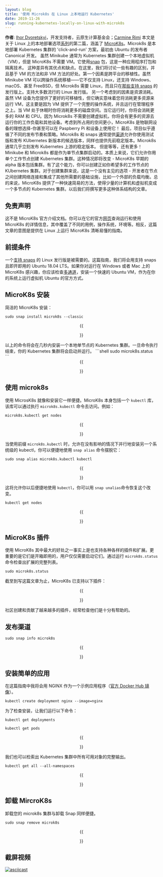 ```yaml
---
layout: blog
title: '使用 Microk8s 在 Linux 上本地运行 Kubernetes'
date: 2019-11-26
slug: running-kubernetes-locally-on-linux-with-microk8s
---
```


**作者**: [Ihor Dvoretskyi](https://twitter.com/idvoretskyi)，开发支持者，云原生计算基金会；[Carmine Rimi](https://twitter.com/carminerimi)
本文是关于 Linux 上的本地部署选项[系列](https://twitter.com/idvoretskyi)的第二篇，涵盖了 [MicroK8s](https://microk8s.io/)。Microk8s 是本地部署 Kubernetes 集群的 'click-and-run' 方案，最初由 Ubuntu 的发布者 Canonical 开发。
虽然 Minikube 通常为 Kubernetes 集群创建一个本地虚拟机（VM），但是 MicroK8s 不需要 VM。它使用[snap](https://snapcraft.io/) 包，这是一种应用程序打包和隔离技术。
这种差异有其优点和缺点。在这里，我们将讨论一些有趣的区别，并且基于 VM 的方法和非 VM 方法的好处。第一个因素是跨平台的移植性。虽然 Minikube VM 可以跨操作系统移植——它不仅支持 Linux，还支持 Windows、macOS、甚至 FreeBSD，但 Microk8s 需要 Linux，而且只在[那些支持 snaps](https://snapcraft.io/docs/installing-snapd) 的发行版上。支持大多数流行的 Linux 发行版。
另一个考虑到的因素是资源消耗。虽然 VM 设备为您提供了更好的可移植性，但它确实意味着您将消耗更多资源来运行 VM，这主要是因为 VM 提供了一个完整的操作系统，并且运行在管理程序之上。当 VM 处于休眠时你将消耗更多的磁盘空间。当它运行时，你将会消耗更多的 RAM 和 CPU。因为 Microk8s 不需要创建虚拟机，你将会有更多的资源去运行你的工作负载和其他设备。考虑到所占用的空间更小，MicroK8s 是物联网设备的理想选择-你甚至可以在 Paspberry Pi 和设备上使用它！
最后，项目似乎遵循了不同的发布节奏和策略。Microk8s 和 snaps 通常提供[渠道](https://snapcraft.io/docs/channels)允许你使用测试版和发布 KUbernetes 新版本的候选版本，同样也提供先前稳定版本。Microk8s 通常几乎立刻发布 Kubernetes 上游的稳定版本。
但是等等，还有更多！Minikube 和 Microk8s 都是作为单节点集群启动的。本质上来说，它们允许你用单个工作节点创建 Kubernetes 集群。这种情况即将改变 - MicroK8s 早期的 alpha 版本包括集群。有了这个能力，你可以创建正如你希望多的工作节点的 KUbernetes 集群。对于创建集群来说，这是一个没有主见的选项 - 开发者在节点之间创建网络连接和集成了其他所需要的基础设施，比如一个外部的负载均衡。总的来说，MicroK8s 提供了一种快速简易的方法，使得少量的计算机和虚拟机变成一个多节点的 Kubernetes 集群。以后我们将撰写更多这种体系结构的文章。
## 免责声明 

这不是 MicroK8s 官方介绍文档。你可以在它的官方[网页](https://microk8s.io/docs/)查询运行和使用 MicroK8s 的详情信息，其中覆盖了不同的用例，操作系统，环境等。相反，这篇文章的意图是提供在 Linux 上运行 MicroK8s 清晰易懂的指南。
## 前提条件 

一个[支持 snaps](https://snapcraft.io/docs/installing-snapd) 的 Linux 发行版是被需要的。这篇指南，我们将会用支持 snaps 且即开即用的 Ubuntu 18.04 LTS。如果你对运行在 Windows 或者 Mac 上的 MicroK8s 感兴趣，你应该检查[多通道](https://multipass.run)，安装一个快速的 Ubuntu VM，作为在你的系统上运行虚拟机 Ubuntu 的官方方式。
## MicroK8s 安装

简洁的 MicroK8s 安装：
```shell
sudo snap install microk8s --classic
```

<center>{{<figure width="600" src="/images/blog/2019-11-05-kubernetes-with-microk8s/001-install.png">}}</center>
以上的命令将会在几秒内安装一个本地单节点的 Kubernetes 集群。一旦命令执行结束，你的 Kubernetes 集群将会启动并运行。
```shell
sudo microk8s.status
```

<center>{{<figure width="600" src="/images/blog/2019-11-05-kubernetes-with-microk8s/002-status.png">}}</center>

## 使用 microk8s
使用 MicrosK8s 就像和安装它一样便捷。MicroK8s 本身包括一个 `kubectl` 库，该库可以通过执行 `microk8s.kubectl` 命令去访问。例如：
```shell
microk8s.kubectl get nodes
```

<center>{{<figure width="600" src="/images/blog/2019-11-05-kubernetes-with-microk8s/003-nodes.png">}}</center>

当使用前缀 `microk8s.kubectl` 时，允许在没有影响的情况下并行地安装另一个系统级的 kubectl，你可以便捷地使用 `snap alias` 命令摆脱它：
```shell
sudo snap alias microk8s.kubectl kubectl
```
<center>{{<figure width="600" src="/images/blog/2019-11-05-kubernetes-with-microk8s/004-alias.png">}}</center>

这将允许你以后便捷地使用 `kubectl`，你可以用 `snap unalias`命令恢复这个改变。
```shell
kubectl get nodes
```

<center>{{<figure width="600" src="/images/blog/2019-11-05-kubernetes-with-microk8s/005-nodes.png">}}</center>

## MicroK8s 插件
使用 MicroK8s 其中最大的好处之一事实上是也支持各种各样的插件和扩展。更重要的是它们是开箱即用的，用户仅仅需要启动它们。通过运行 `microk8s.status` 命令检查出扩展的完整列表。
```
sudo microk8s.status
```
截至到写这篇文章为止，MicroK8s 已支持以下插件：

<center>{{<figure width="600" src="/images/blog/2019-11-05-kubernetes-with-microk8s/006-status.png">}}</center>

社区创建和贡献了越来越多的插件，经常检查他们是十分有帮助的。
## 发布渠道
```shell
sudo snap info microk8s
```

<center>{{<figure width="600" src="/images/blog/2019-11-05-kubernetes-with-microk8s/010-releases.png">}}</center>

## 安装简单的应用 

在这篇指南中我将会用 NGINX 作为一个示例应用程序（[官方 Docker Hub 镜像](https://hub.docker.com/_/nginx)）。

```shell
kubectl create deployment nginx --image=nginx
```
为了检查安装，让我们运行以下命令：
```shell
kubectl get deployments
```

```shell
kubectl get pods
```

<center>{{<figure width="600" src="/images/blog/2019-11-05-kubernetes-with-microk8s/007-deployments.png">}}</center>

我们也可以检索出 Kubernetes 集群中所有可用对象的完整输出。
```shell
kubectl get all --all-namespaces
```

<center>{{<figure width="600" src="/images/blog/2019-11-05-kubernetes-with-microk8s/008-all.png">}}</center>

## 卸载 MircroK8s

卸载您的 microk8s 集群与卸载 Snap 同样便捷。
```shell
sudo snap remove microk8s
```

<center>{{<figure width="600" src="/images/blog/2019-11-05-kubernetes-with-microk8s/009-remove.png">}}</center>

## 截屏视频
[![asciicast](https://asciinema.org/a/263394.svg)](https://asciinema.org/a/263394)


